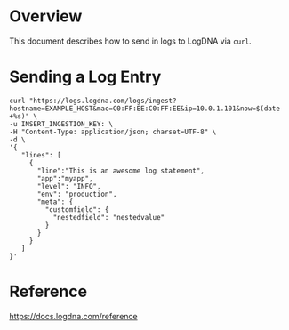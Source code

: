 # Overview

This document describes how to send in logs to LogDNA via `curl`.

# Sending a Log Entry

```
curl "https://logs.logdna.com/logs/ingest?hostname=EXAMPLE_HOST&mac=C0:FF:EE:C0:FF:EE&ip=10.0.1.101&now=$(date +%s)" \
-u INSERT_INGESTION_KEY: \
-H "Content-Type: application/json; charset=UTF-8" \
-d \
'{ 
   "lines": [ 
     { 
       "line":"This is an awesome log statement", 
       "app":"myapp",
       "level": "INFO",
       "env": "production",
       "meta": {
         "customfield": {
           "nestedfield": "nestedvalue"
         }
       }
     }
   ] 
}'

```

# Reference

https://docs.logdna.com/reference